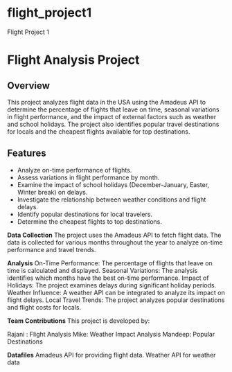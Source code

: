 # flight_project1
Flight Project 1
# Flight Analysis Project

## Overview

This project analyzes flight data in the USA using the Amadeus API to determine the percentage of flights that leave on time, seasonal variations in flight performance, and the impact of external factors such as weather and school holidays. The project also identifies popular travel destinations for locals and the cheapest flights available for top destinations.

## Features

- Analyze on-time performance of flights.
- Assess variations in flight performance by month.
- Examine the impact of school holidays (December-January, Easter, Winter break) on delays.
- Investigate the relationship between weather conditions and flight delays.
- Identify popular destinations for local travelers.
- Determine the cheapest flights to top destinations.

**Data Collection**
The project uses the Amadeus API to fetch flight data. The data is collected for various months throughout the year to analyze on-time performance and travel trends.

**Analysis**
On-Time Performance: The percentage of flights that leave on time is calculated and displayed.
Seasonal Variations: The analysis identifies which months have the best on-time performance.
Impact of Holidays: The project examines delays during significant holiday periods.
Weather Influence: A weather API can be integrated to analyze its impact on flight delays.
Local Travel Trends: The project analyzes popular destinations and flight costs for locals.

**Team Contributions**
This project is developed by:

Rajani : Flight Analysis
Mike: Weather Impact Analysis
Mandeep: Popular Destinations

**Datafiles**
Amadeus API for providing flight data.
Weather API for weather data
